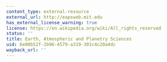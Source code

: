 ```yaml
---
content_type: external-resource
external_url: http://eapsweb.mit.edu
has_external_license_warning: true
license: https://en.wikipedia.org/wiki/All_rights_reserved
status: ''
title: Earth, Atmospheric and Planetry Sciences
uid: 6e00b52f-2b96-4579-a319-301c4c20a4dc
wayback_url: ''
---
```

